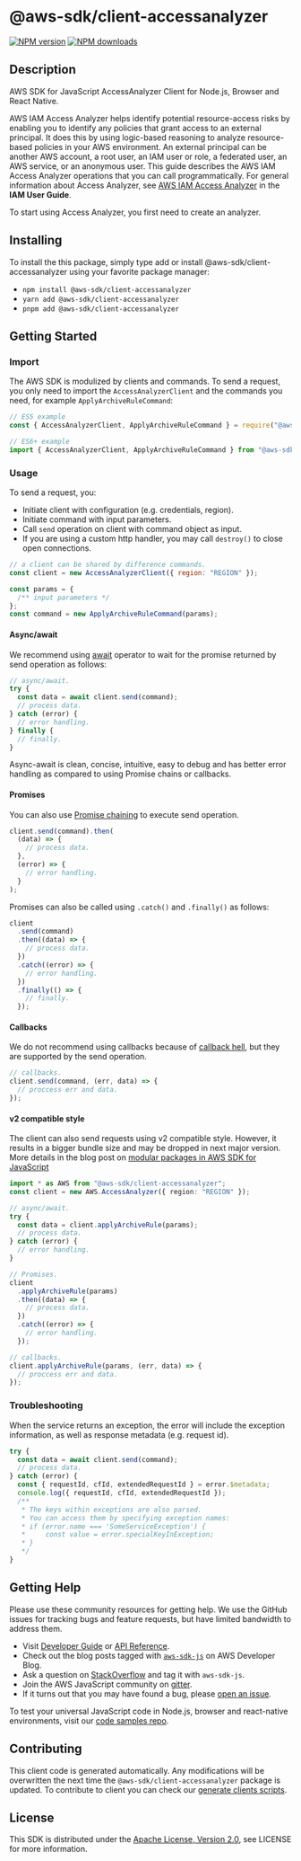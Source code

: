 # @aws-sdk/client-accessanalyzer

[![NPM version](https://img.shields.io/npm/v/@aws-sdk/client-accessanalyzer/latest.svg)](https://www.npmjs.com/package/@aws-sdk/client-accessanalyzer)
[![NPM downloads](https://img.shields.io/npm/dm/@aws-sdk/client-accessanalyzer.svg)](https://www.npmjs.com/package/@aws-sdk/client-accessanalyzer)

## Description

AWS SDK for JavaScript AccessAnalyzer Client for Node.js, Browser and React Native.

<p>AWS IAM Access Analyzer helps identify potential resource-access risks by enabling you to identify
any policies that grant access to an external principal. It does this by using logic-based
reasoning to analyze resource-based policies in your AWS environment. An external principal
can be another AWS account, a root user, an IAM user or role, a federated user, an AWS
service, or an anonymous user. This guide describes the AWS IAM Access Analyzer operations that you can
call programmatically. For general information about Access Analyzer, see <a href="https://docs.aws.amazon.com/IAM/latest/UserGuide/what-is-access-analyzer.html">AWS IAM Access Analyzer</a> in the <b>IAM User Guide</b>.</p>
<p>To start using Access Analyzer, you first need to create an analyzer.</p>

## Installing

To install the this package, simply type add or install @aws-sdk/client-accessanalyzer
using your favorite package manager:

- `npm install @aws-sdk/client-accessanalyzer`
- `yarn add @aws-sdk/client-accessanalyzer`
- `pnpm add @aws-sdk/client-accessanalyzer`

## Getting Started

### Import

The AWS SDK is modulized by clients and commands.
To send a request, you only need to import the `AccessAnalyzerClient` and
the commands you need, for example `ApplyArchiveRuleCommand`:

```js
// ES5 example
const { AccessAnalyzerClient, ApplyArchiveRuleCommand } = require("@aws-sdk/client-accessanalyzer");
```

```ts
// ES6+ example
import { AccessAnalyzerClient, ApplyArchiveRuleCommand } from "@aws-sdk/client-accessanalyzer";
```

### Usage

To send a request, you:

- Initiate client with configuration (e.g. credentials, region).
- Initiate command with input parameters.
- Call `send` operation on client with command object as input.
- If you are using a custom http handler, you may call `destroy()` to close open connections.

```js
// a client can be shared by difference commands.
const client = new AccessAnalyzerClient({ region: "REGION" });

const params = {
  /** input parameters */
};
const command = new ApplyArchiveRuleCommand(params);
```

#### Async/await

We recommend using [await](https://developer.mozilla.org/en-US/docs/Web/JavaScript/Reference/Operators/await)
operator to wait for the promise returned by send operation as follows:

```js
// async/await.
try {
  const data = await client.send(command);
  // process data.
} catch (error) {
  // error handling.
} finally {
  // finally.
}
```

Async-await is clean, concise, intuitive, easy to debug and has better error handling
as compared to using Promise chains or callbacks.

#### Promises

You can also use [Promise chaining](https://developer.mozilla.org/en-US/docs/Web/JavaScript/Guide/Using_promises#chaining)
to execute send operation.

```js
client.send(command).then(
  (data) => {
    // process data.
  },
  (error) => {
    // error handling.
  }
);
```

Promises can also be called using `.catch()` and `.finally()` as follows:

```js
client
  .send(command)
  .then((data) => {
    // process data.
  })
  .catch((error) => {
    // error handling.
  })
  .finally(() => {
    // finally.
  });
```

#### Callbacks

We do not recommend using callbacks because of [callback hell](http://callbackhell.com/),
but they are supported by the send operation.

```js
// callbacks.
client.send(command, (err, data) => {
  // proccess err and data.
});
```

#### v2 compatible style

The client can also send requests using v2 compatible style.
However, it results in a bigger bundle size and may be dropped in next major version. More details in the blog post
on [modular packages in AWS SDK for JavaScript](https://aws.amazon.com/blogs/developer/modular-packages-in-aws-sdk-for-javascript/)

```ts
import * as AWS from "@aws-sdk/client-accessanalyzer";
const client = new AWS.AccessAnalyzer({ region: "REGION" });

// async/await.
try {
  const data = client.applyArchiveRule(params);
  // process data.
} catch (error) {
  // error handling.
}

// Promises.
client
  .applyArchiveRule(params)
  .then((data) => {
    // process data.
  })
  .catch((error) => {
    // error handling.
  });

// callbacks.
client.applyArchiveRule(params, (err, data) => {
  // proccess err and data.
});
```

### Troubleshooting

When the service returns an exception, the error will include the exception information,
as well as response metadata (e.g. request id).

```js
try {
  const data = await client.send(command);
  // process data.
} catch (error) {
  const { requestId, cfId, extendedRequestId } = error.$metadata;
  console.log({ requestId, cfId, extendedRequestId });
  /**
   * The keys within exceptions are also parsed.
   * You can access them by specifying exception names:
   * if (error.name === 'SomeServiceException') {
   *     const value = error.specialKeyInException;
   * }
   */
}
```

## Getting Help

Please use these community resources for getting help.
We use the GitHub issues for tracking bugs and feature requests, but have limited bandwidth to address them.

- Visit [Developer Guide](https://docs.aws.amazon.com/sdk-for-javascript/v3/developer-guide/welcome.html)
  or [API Reference](https://docs.aws.amazon.com/AWSJavaScriptSDK/v3/latest/index.html).
- Check out the blog posts tagged with [`aws-sdk-js`](https://aws.amazon.com/blogs/developer/tag/aws-sdk-js/)
  on AWS Developer Blog.
- Ask a question on [StackOverflow](https://stackoverflow.com/questions/tagged/aws-sdk-js) and tag it with `aws-sdk-js`.
- Join the AWS JavaScript community on [gitter](https://gitter.im/aws/aws-sdk-js-v3).
- If it turns out that you may have found a bug, please [open an issue](https://github.com/aws/aws-sdk-js-v3/issues/new/choose).

To test your universal JavaScript code in Node.js, browser and react-native environments,
visit our [code samples repo](https://github.com/aws-samples/aws-sdk-js-tests).

## Contributing

This client code is generated automatically. Any modifications will be overwritten the next time the `@aws-sdk/client-accessanalyzer` package is updated.
To contribute to client you can check our [generate clients scripts](https://github.com/aws/aws-sdk-js-v3/tree/main/scripts/generate-clients).

## License

This SDK is distributed under the
[Apache License, Version 2.0](http://www.apache.org/licenses/LICENSE-2.0),
see LICENSE for more information.
